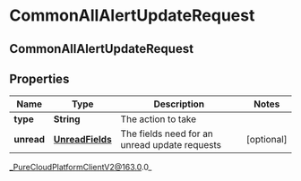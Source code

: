 # CommonAllAlertUpdateRequest

## CommonAllAlertUpdateRequest

## Properties

|Name | Type | Description | Notes|
|------------ | ------------- | ------------- | -------------|
| **type** | **String** | The action to take | |
| **unread** | [**UnreadFields**](UnreadFields) | The fields need for an unread update requests | [optional] |



_PureCloudPlatformClientV2@163.0.0_
